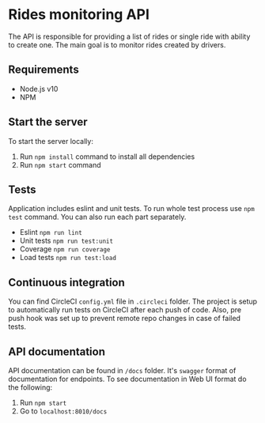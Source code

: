 # Rides monitoring API

The API is responsible for providing a list of rides or single ride with ability to create one. The main goal is to monitor rides created by drivers.

## Requirements

- Node.js v10
- NPM

## Start the server

To start the server locally:

1. Run `npm install` command to install all dependencies
2. Run `npm start` command

## Tests

Application includes eslint and unit tests. To run whole test process use `npm test` command.
You can also run each part separately.

- Eslint `npm run lint`
- Unit tests `npm run test:unit`
- Coverage `npm run coverage`
- Load tests `npm run test:load`

## Continuous integration

You can find CircleCI `config.yml` file in `.circleci` folder. The project is setup to automatically run tests on CircleCI after each push of code.
Also, pre push hook was set up to prevent remote repo changes in case of failed tests.

## API documentation

API documentation can be found in `/docs` folder. It's `swagger` format of documentation for endpoints. To see documentation in Web UI format do the following:

1. Run `npm start`
2. Go to `localhost:8010/docs`